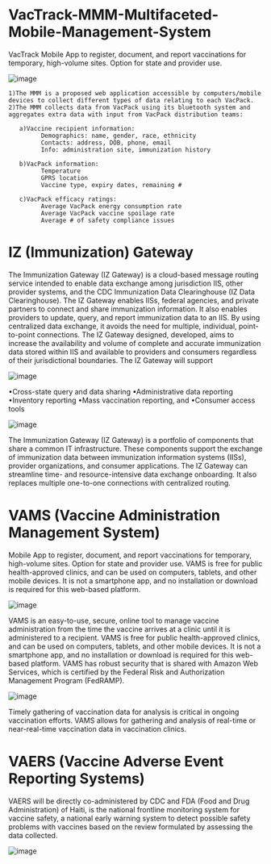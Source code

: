 # VacTrack-MMM-Multifaceted-Mobile-Management-System

VacTrack Mobile App to register, document, and report vaccinations for temporary, high-volume sites. Option for state and provider use.  

![image](https://user-images.githubusercontent.com/67471222/118502817-aee90580-b747-11eb-9538-f87dd09a545d.png)

    1)The MMM is a proposed web application accessible by computers/mobile devices to collect different types of data relating to each VacPack. 
    2)The MMM collects data from VacPack using its bluetooth system and aggregates extra data with input from VacPack distribution teams:
       
       a)Vaccine recipient information:
             Demographics: name, gender, race, ethnicity
             Contacts: address, DOB, phone, email
             Info: administration site, immunization history
       
       b)VacPack information:
             Temperature
             GPRS location
             Vaccine type, expiry dates, remaining #
             
       c)VacPack efficacy ratings:
             Average VacPack energy consumption rate
             Average VacPack vaccine spoilage rate
             Average # of safety compliance issues
      
# IZ (Immunization) Gateway

The Immunization Gateway (IZ Gateway) is a cloud-based message routing service intended to enable data exchange among jurisdiction IIS, other provider systems, and the CDC Immunization Data Clearinghouse (IZ Data Clearinghouse). The IZ Gateway enables IISs, federal agencies, and private partners to connect and share immunization information. It also enables providers to update, query, and report immunization data to an IIS. By using centralized data exchange, it avoids the need for multiple, individual, point-to-point connections. 
The IZ Gateway designed, developed, aims to increase the availability and volume of complete and accurate immunization data stored within IIS and available to providers and consumers regardless of their jurisdictional boundaries. The IZ Gateway will support

![image](https://user-images.githubusercontent.com/67471222/118497711-f15c1380-b742-11eb-864e-5bbb28120627.png)

  •Cross-state query and data sharing
  •Administrative data reporting
  •Inventory reporting 
  •Mass vaccination reporting, and 
  •Consumer access tools
  
![image](https://user-images.githubusercontent.com/67471222/118499019-30d72f80-b744-11eb-8431-a72c073391a9.png)

The Immunization Gateway (IZ Gateway) is a portfolio of components that share a common IT infrastructure. These components support the exchange of immunization data between immunization information systems (IISs), provider organizations, and consumer applications. The IZ Gateway can streamline time- and resource-intensive data exchange onboarding. It also replaces multiple one-to-one connections with centralized routing.

# VAMS (Vaccine Administration Management System)

Mobile App to register, document, and report vaccinations for temporary, high-volume sites. Option for state and provider use.
VAMS is free for public health-approved clinics, and can be used on computers, tablets, and other mobile devices. It is not a smartphone app, and no installation or download is required for this web-based platform.

![image](https://user-images.githubusercontent.com/67471222/118500128-28cbbf80-b745-11eb-9c8a-d4196c3df1e2.png)

VAMS is an easy-to-use, secure, online tool to manage vaccine administration from the time the vaccine arrives at a clinic until it is administered to a recipient. VAMS is free for public health-approved clinics, and can be used on computers, tablets, and other mobile devices. It is not a smartphone app, and no installation or download is required for this web-based platform. VAMS has robust security that is shared with Amazon Web Services, which is certified by the Federal Risk and Authorization Management Program (FedRAMP).

![image](https://user-images.githubusercontent.com/67471222/118500686-a0015380-b745-11eb-8038-075d96460b09.png)

Timely gathering of vaccination data for analysis is critical in ongoing vaccination efforts. VAMS allows for gathering and analysis of real-time or near-real-time vaccination data in vaccination clinics.

# VAERS (Vaccine Adverse Event Reporting Systems)

VAERS will be directly co-administered by CDC and FDA (Food and Drug Administration) of Haiti, is the national frontline monitoring system for vaccine safety, a national early warning system to detect possible safety problems with vaccines based on the review formulated by assessing the data collected.

![image](https://user-images.githubusercontent.com/67471222/118501159-100fd980-b746-11eb-966e-527fce6a7358.png)

